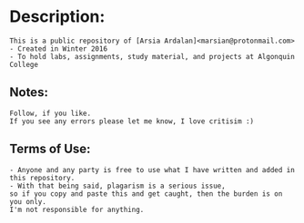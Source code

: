 # Description:
	This is a public repository of [Arsia Ardalan]<marsian@protonmail.com>
    - Created in Winter 2016
	- To hold labs, assignments, study material, and projects at Algonquin College 

## Notes:
	Follow, if you like.
	If you see any errors please let me know, I love critisim :)

## Terms of Use:
	- Anyone and any party is free to use what I have written and added in this repository. 
    - With that being said, plagarism is a serious issue, 
    so if you copy and paste this and get caught, then the burden is on you only. 
    I'm not responsible for anything.


